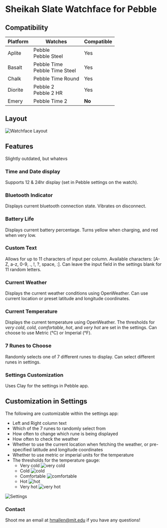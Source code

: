 # Sheikah Slate Watchface for Pebble
## Compatibility
| Platform   | Watches  |Compatible|
| ---------- | -------- |----------|
| Aplite     | Pebble<br>Pebble Steel|Yes|
| Basalt     | Pebble Time<br>Pebble Time Steel|Yes|
| Chalk      | Pebble Time Round|Yes|
| Diorite    | Pebble 2<br>Pebble 2 HR|Yes|
| Emery      | Pebble Time 2|**No**|
## Layout
![Watchface Layout](readme_resources/Layout.png "Watchface Layout")
## Features
Slightly outdated, but whatevs
### Time and Date display
Supports 12 & 24hr display (set in Pebble settings on the watch).
### Bluetooth Indicator
Displays current bluetooth connection state. Vibrates on disconnect.
### Battery Life
Displays current battery percentage. Turns yellow when charging, and red when very low.
### Custom Text
Allows for up to 11 characters of input per column. Available characters: [A-Z, a-z, 0-9, ., !, ?, space, :].
Can leave the input field in the settings blank for 11 random letters.
### Current Weather
Displays the current weather conditions using OpenWeather. Can use current location or preset latitude and longitude coordinates.
### Current Temperature
Displays the current temperature using OpenWeather. The thresholds for *very cold*, *cold*, *comfortable*, *hot*, and *very hot* are set in the settings.
Can choose to use Metric (&deg;C) or Imperial (&deg;F).
### 7 Runes to Choose
Randomly selects one of 7 different runes to display. Can select different runes in settings.
### Settings Customization
Uses Clay for the settings in Pebble app.
## Customization in Settings
The following are customizable within the settings app:
* Left and Right column text
* Which of the 7 runes to randomly select from
* How often to change which rune is being displayed
* How often to check the weather
* Whether to use the current location when fetching the weather, or pre-specified latitude and longitude coordinates
* Whether to use metric or imperial units for the temperature
* The thresholds for the temperature gauge:
  * Very cold ![very cold](readme_resources/coldest.png "Very Cold")
  * Cold ![cold](readme_resources/cold.png "Cold")
  * Comfortable ![comfortable](readme_resources/comfortable.png "Comfortable")
  * Hot ![hot](readme_resources/hot.png "Hot")
  * Very hot ![very hot](readme_resources/hottest.png "Very Hot")

![Settings](readme_resources/Settings.png "Settings")
### Contact
Shoot me an email at hmallen@mit.edu if you have any questions!
